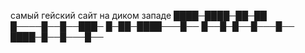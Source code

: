 самый гейский сайт на диком западе
████─████─██─██
█────█──█──███─
█─██─████───█──
█──█─█──█───█──
████─█──█───█──
